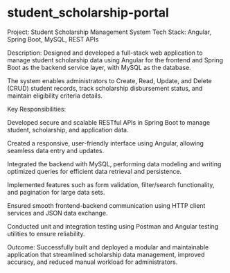 # student_scholarship-portal
Project: Student Scholarship Management System
Tech Stack: Angular, Spring Boot, MySQL, REST APIs

Description:
Designed and developed a full-stack web application to manage student scholarship data using Angular for the frontend and Spring Boot as the backend service layer, with MySQL as the database.

The system enables administrators to Create, Read, Update, and Delete (CRUD) student records, track scholarship disbursement status, and maintain eligibility criteria details.

Key Responsibilities:

Developed secure and scalable RESTful APIs in Spring Boot to manage student, scholarship, and application data.

Created a responsive, user-friendly interface using Angular, allowing seamless data entry and updates.

Integrated the backend with MySQL, performing data modeling and writing optimized queries for efficient data retrieval and persistence.

Implemented features such as form validation, filter/search functionality, and pagination for large data sets.

Ensured smooth frontend-backend communication using HTTP client services and JSON data exchange.

Conducted unit and integration testing using Postman and Angular testing utilities to ensure reliability.

Outcome:
Successfully built and deployed a modular and maintainable application that streamlined scholarship data management, improved accuracy, and reduced manual workload for administrators.
